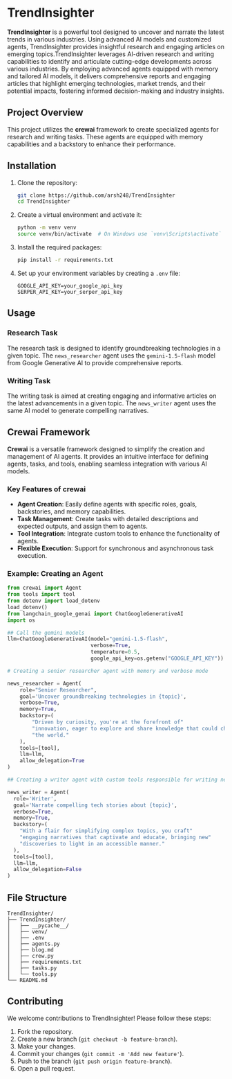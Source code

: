 
# TrendInsighter

**TrendInsighter** is a powerful tool designed to uncover and narrate the latest trends in various industries. Using advanced AI models and customized agents, TrendInsighter provides insightful research and engaging articles on emerging topics.TrendInsighter leverages AI-driven research and writing capabilities to identify and articulate cutting-edge developments across various industries. By employing advanced agents equipped with memory and tailored AI models, it delivers comprehensive reports and engaging articles that highlight emerging technologies, market trends, and their potential impacts, fostering informed decision-making and industry insights.


## Project Overview

This project utilizes the **crewai** framework to create specialized agents for research and writing tasks. These agents are equipped with memory capabilities and a backstory to enhance their performance.

## Installation

1. Clone the repository:
   ```bash
   git clone https://github.com/arsh248/TrendInsighter
   cd TrendInsighter
   ```

2. Create a virtual environment and activate it:
   ```bash
   python -m venv venv
   source venv/bin/activate  # On Windows use `venv\Scripts\activate`
   ```

3. Install the required packages:
   ```bash
   pip install -r requirements.txt
   ```

4. Set up your environment variables by creating a `.env` file:
   ```dotenv
   GOOGLE_API_KEY=your_google_api_key
   SERPER_API_KEY=your_serper_api_key
   ```

## Usage

### Research Task

The research task is designed to identify groundbreaking technologies in a given topic. The `news_researcher` agent uses the `gemini-1.5-flash` model from Google Generative AI to provide comprehensive reports.

### Writing Task

The writing task is aimed at creating engaging and informative articles on the latest advancements in a given topic. The `news_writer` agent uses the same AI model to generate compelling narratives.

## Crewai Framework

**Crewai** is a versatile framework designed to simplify the creation and management of AI agents. It provides an intuitive interface for defining agents, tasks, and tools, enabling seamless integration with various AI models.

### Key Features of crewai

- **Agent Creation**: Easily define agents with specific roles, goals, backstories, and memory capabilities.
- **Task Management**: Create tasks with detailed descriptions and expected outputs, and assign them to agents.
- **Tool Integration**: Integrate custom tools to enhance the functionality of agents.
- **Flexible Execution**: Support for synchronous and asynchronous task execution.

### Example: Creating an Agent

```python
from crewai import Agent
from tools import tool
from dotenv import load_dotenv
load_dotenv()
from langchain_google_genai import ChatGoogleGenerativeAI
import os

## Call the gemini models
llm=ChatGoogleGenerativeAI(model="gemini-1.5-flash",
                           verbose=True,
                           temperature=0.5,
                           google_api_key=os.getenv("GOOGLE_API_KEY"))

# Creating a senior researcher agent with memory and verbose mode

news_researcher = Agent(
    role="Senior Researcher",
    goal='Uncover groundbreaking technologies in {topic}',
    verbose=True,
    memory=True,
    backstory=(
        "Driven by curiosity, you're at the forefront of"
        "innovation, eager to explore and share knowledge that could change"
        "the world."
    ),
    tools=[tool],
    llm=llm,
    allow_delegation=True
)

## Creating a writer agent with custom tools responsible for writing news blogs

news_writer = Agent(
  role='Writer',
  goal='Narrate compelling tech stories about {topic}',
  verbose=True,
  memory=True,
  backstory=(
    "With a flair for simplifying complex topics, you craft"
    "engaging narratives that captivate and educate, bringing new"
    "discoveries to light in an accessible manner."
  ),
  tools=[tool],
  llm=llm,
  allow_delegation=False
)
```

## File Structure

```
TrendInsighter/
├── TrendInsighter/
│   ├── __pycache__/
│   ├── venv/
│   ├── .env
│   ├── agents.py
│   ├── blog.md
│   ├── crew.py
│   ├── requirements.txt
│   ├── tasks.py
│   └── tools.py
└── README.md
```

## Contributing

We welcome contributions to TrendInsighter! Please follow these steps:

1. Fork the repository.
2. Create a new branch (`git checkout -b feature-branch`).
3. Make your changes.
4. Commit your changes (`git commit -m 'Add new feature'`).
5. Push to the branch (`git push origin feature-branch`).
6. Open a pull request.

